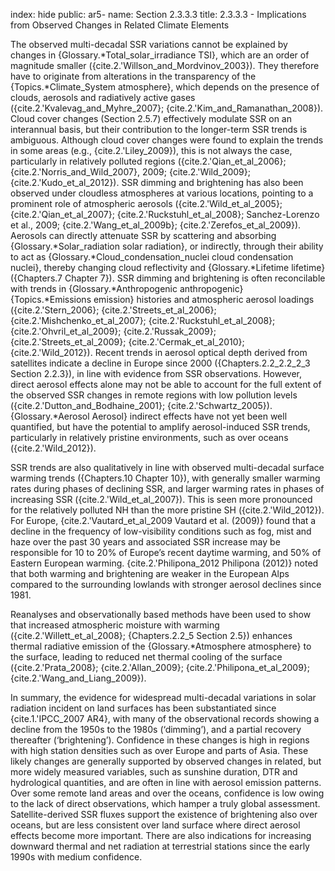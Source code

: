 index: hide
public: ar5-
name: Section 2.3.3.3
title: 2.3.3.3 - Implications from Observed Changes in Related Climate Elements

The observed multi-decadal SSR variations cannot be explained by changes in {Glossary.*Total_solar_irradiance TSI}, which are an order of magnitude smaller ({cite.2.'Willson_and_Mordvinov_2003}). They therefore have to originate from alterations in the transparency of the {Topics.*Climate_System atmosphere}, which depends on the presence of clouds, aerosols and radiatively active gases ({cite.2.'Kvalevag_and_Myhre_2007}; {cite.2.'Kim_and_Ramanathan_2008}). Cloud cover changes (Section 2.5.7) effectively modulate SSR on an interannual basis, but their contribution to the longer-term SSR trends is ambiguous. Although cloud cover changes were found to explain the trends in some areas (e.g., {cite.2.'Liley_2009}), this is not always the case, particularly in relatively polluted regions ({cite.2.'Qian_et_al_2006}; {cite.2.'Norris_and_Wild_2007}, 2009; {cite.2.'Wild_2009}; {cite.2.'Kudo_et_al_2012}). SSR dimming and brightening has also been observed under cloudless atmospheres at various locations, pointing to a prominent role of atmospheric aerosols ({cite.2.'Wild_et_al_2005}; {cite.2.'Qian_et_al_2007}; {cite.2.'Ruckstuhl_et_al_2008}; Sanchez-Lorenzo et al., 2009; {cite.2.'Wang_et_al_2009b}; {cite.2.'Zerefos_et_al_2009}). Aerosols can directly attenuate SSR by scattering and absorbing {Glossary.*Solar_radiation solar radiation}, or indirectly, through their ability to act as {Glossary.*Cloud_condensation_nuclei cloud condensation nuclei}, thereby changing cloud reflectivity and {Glossary.*Lifetime lifetime} ({Chapters.7 Chapter 7}). SSR dimming and brightening is often reconcilable with trends in {Glossary.*Anthropogenic anthropogenic} {Topics.*Emissions emission} histories and atmospheric aerosol loadings ({cite.2.'Stern_2006}; {cite.2.'Streets_et_al_2006}; {cite.2.'Mishchenko_et_al_2007}; {cite.2.'Ruckstuhl_et_al_2008}; {cite.2.'Ohvril_et_al_2009}; {cite.2.'Russak_2009}; {cite.2.'Streets_et_al_2009}; {cite.2.'Cermak_et_al_2010}; {cite.2.'Wild_2012}). Recent trends in aerosol optical depth derived from satellites indicate a decline in Europe since 2000 ({Chapters.2.2_2.2_2_3 Section 2.2.3}), in line with evidence from SSR observations. However, direct aerosol effects alone may not be able to account for the full extent of the observed SSR changes in remote regions with low pollution levels ({cite.2.'Dutton_and_Bodhaine_2001}; {cite.2.'Schwartz_2005}). {Glossary.*Aerosol Aerosol} indirect effects have not yet been well quantified, but have the potential to amplify aerosol-induced SSR trends, particularly in relatively pristine environments, such as over oceans ({cite.2.'Wild_2012}).

SSR trends are also qualitatively in line with observed multi-decadal surface warming trends ({Chapters.10 Chapter 10}), with generally smaller warming rates during phases of declining SSR, and larger warming rates in phases of increasing SSR ({cite.2.'Wild_et_al_2007}). This is seen more pronounced for the relatively polluted NH than the more pristine SH ({cite.2.'Wild_2012}). For Europe, {cite.2.'Vautard_et_al_2009 Vautard et al. (2009)} found that a decline in the frequency of low-visibility conditions such as fog, mist and haze over the past 30 years and associated SSR increase may be responsible for 10 to 20% of Europe’s recent daytime warming, and 50% of Eastern European warming. {cite.2.'Philipona_2012 Philipona (2012)} noted that both warming and brightening are weaker in the European Alps compared to the surrounding lowlands with stronger aerosol declines since 1981.

Reanalyses and observationally based methods have been used to show that increased atmospheric moisture with warming ({cite.2.'Willett_et_al_2008}; {Chapters.2.2_5 Section 2.5}) enhances thermal radiative emission of the {Glossary.*Atmosphere atmosphere} to the surface, leading to reduced net thermal cooling of the surface ({cite.2.'Prata_2008}; {cite.2.'Allan_2009}; {cite.2.'Philipona_et_al_2009}; {cite.2.'Wang_and_Liang_2009}).

In summary, the evidence for widespread multi-decadal variations in solar radiation incident on land surfaces has been substantiated since {cite.1.'IPCC_2007 AR4}, with many of the observational records showing a decline from the 1950s to the 1980s (‘dimming’), and a partial recovery thereafter (‘brightening’). Confidence in these changes is high in regions with high station densities such as over Europe and parts of Asia. These likely changes are generally supported by observed changes in related, but more widely measured variables, such as sunshine duration, DTR and hydrological quantities, and are often in line with aerosol emission patterns. Over some remote land areas and over the oceans, confidence is low owing to the lack of direct observations, which hamper a truly global assessment. Satellite-derived SSR fluxes support the existence of brightening also over oceans, but are less consistent over land surface where direct aerosol effects become more important. There are also indications for increasing downward thermal and net radiation at terrestrial stations since the early 1990s with medium confidence.
